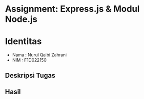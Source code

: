 # Assignment: Express.js & Modul Node.js

# Identitas
- Nama  : Nurul Qalbi Zahrani
- NIM   : F1D022150

## Deskripsi Tugas

## Hasil